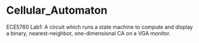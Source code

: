 # Cellular_Automaton
ECE5760 Lab1: A circuit which runs a state machine to compute and display a binary, nearest-neighbor, one-dimensional CA on a VGA monitor.
